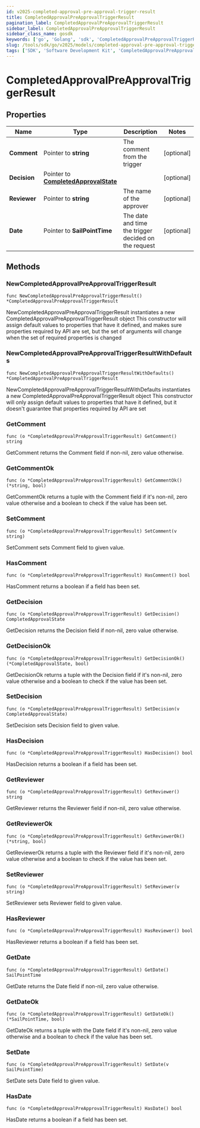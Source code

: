 ```yaml
---
id: v2025-completed-approval-pre-approval-trigger-result
title: CompletedApprovalPreApprovalTriggerResult
pagination_label: CompletedApprovalPreApprovalTriggerResult
sidebar_label: CompletedApprovalPreApprovalTriggerResult
sidebar_class_name: gosdk
keywords: ['go', 'Golang', 'sdk', 'CompletedApprovalPreApprovalTriggerResult', 'V2025CompletedApprovalPreApprovalTriggerResult'] 
slug: /tools/sdk/go/v2025/models/completed-approval-pre-approval-trigger-result
tags: ['SDK', 'Software Development Kit', 'CompletedApprovalPreApprovalTriggerResult', 'V2025CompletedApprovalPreApprovalTriggerResult']
---
```


# CompletedApprovalPreApprovalTriggerResult

## Properties

Name | Type | Description | Notes
------------ | ------------- | ------------- | -------------
**Comment** | Pointer to **string** | The comment from the trigger | [optional] 
**Decision** | Pointer to [**CompletedApprovalState**](completed-approval-state) |  | [optional] 
**Reviewer** | Pointer to **string** | The name of the approver | [optional] 
**Date** | Pointer to **SailPointTime** | The date and time the trigger decided on the request | [optional] 

## Methods

### NewCompletedApprovalPreApprovalTriggerResult

`func NewCompletedApprovalPreApprovalTriggerResult() *CompletedApprovalPreApprovalTriggerResult`

NewCompletedApprovalPreApprovalTriggerResult instantiates a new CompletedApprovalPreApprovalTriggerResult object
This constructor will assign default values to properties that have it defined,
and makes sure properties required by API are set, but the set of arguments
will change when the set of required properties is changed

### NewCompletedApprovalPreApprovalTriggerResultWithDefaults

`func NewCompletedApprovalPreApprovalTriggerResultWithDefaults() *CompletedApprovalPreApprovalTriggerResult`

NewCompletedApprovalPreApprovalTriggerResultWithDefaults instantiates a new CompletedApprovalPreApprovalTriggerResult object
This constructor will only assign default values to properties that have it defined,
but it doesn't guarantee that properties required by API are set

### GetComment

`func (o *CompletedApprovalPreApprovalTriggerResult) GetComment() string`

GetComment returns the Comment field if non-nil, zero value otherwise.

### GetCommentOk

`func (o *CompletedApprovalPreApprovalTriggerResult) GetCommentOk() (*string, bool)`

GetCommentOk returns a tuple with the Comment field if it's non-nil, zero value otherwise
and a boolean to check if the value has been set.

### SetComment

`func (o *CompletedApprovalPreApprovalTriggerResult) SetComment(v string)`

SetComment sets Comment field to given value.

### HasComment

`func (o *CompletedApprovalPreApprovalTriggerResult) HasComment() bool`

HasComment returns a boolean if a field has been set.

### GetDecision

`func (o *CompletedApprovalPreApprovalTriggerResult) GetDecision() CompletedApprovalState`

GetDecision returns the Decision field if non-nil, zero value otherwise.

### GetDecisionOk

`func (o *CompletedApprovalPreApprovalTriggerResult) GetDecisionOk() (*CompletedApprovalState, bool)`

GetDecisionOk returns a tuple with the Decision field if it's non-nil, zero value otherwise
and a boolean to check if the value has been set.

### SetDecision

`func (o *CompletedApprovalPreApprovalTriggerResult) SetDecision(v CompletedApprovalState)`

SetDecision sets Decision field to given value.

### HasDecision

`func (o *CompletedApprovalPreApprovalTriggerResult) HasDecision() bool`

HasDecision returns a boolean if a field has been set.

### GetReviewer

`func (o *CompletedApprovalPreApprovalTriggerResult) GetReviewer() string`

GetReviewer returns the Reviewer field if non-nil, zero value otherwise.

### GetReviewerOk

`func (o *CompletedApprovalPreApprovalTriggerResult) GetReviewerOk() (*string, bool)`

GetReviewerOk returns a tuple with the Reviewer field if it's non-nil, zero value otherwise
and a boolean to check if the value has been set.

### SetReviewer

`func (o *CompletedApprovalPreApprovalTriggerResult) SetReviewer(v string)`

SetReviewer sets Reviewer field to given value.

### HasReviewer

`func (o *CompletedApprovalPreApprovalTriggerResult) HasReviewer() bool`

HasReviewer returns a boolean if a field has been set.

### GetDate

`func (o *CompletedApprovalPreApprovalTriggerResult) GetDate() SailPointTime`

GetDate returns the Date field if non-nil, zero value otherwise.

### GetDateOk

`func (o *CompletedApprovalPreApprovalTriggerResult) GetDateOk() (*SailPointTime, bool)`

GetDateOk returns a tuple with the Date field if it's non-nil, zero value otherwise
and a boolean to check if the value has been set.

### SetDate

`func (o *CompletedApprovalPreApprovalTriggerResult) SetDate(v SailPointTime)`

SetDate sets Date field to given value.

### HasDate

`func (o *CompletedApprovalPreApprovalTriggerResult) HasDate() bool`

HasDate returns a boolean if a field has been set.


